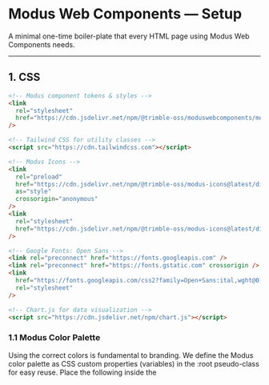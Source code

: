 # Modus Web Components — Setup

A minimal one-time boiler-plate that every HTML page using Modus Web Components needs.

---

## 1. CSS

```html
<!-- Modus component tokens & styles -->
<link
  rel="stylesheet"
  href="https://cdn.jsdelivr.net/npm/@trimble-oss/moduswebcomponents/modus-wc-styles.css"
/>

<!-- Tailwind CSS for utility classes -->
<script src="https://cdn.tailwindcss.com"></script>

<!-- Modus Icons -->
<link
  rel="preload"
  href="https://cdn.jsdelivr.net/npm/@trimble-oss/modus-icons@latest/dist/modus-outlined/fonts/modus-icons.css"
  as="style"
  crossorigin="anonymous"
/>
<link
  rel="stylesheet"
  href="https://cdn.jsdelivr.net/npm/@trimble-oss/modus-icons@latest/dist/modus-outlined/fonts/modus-icons.css"
/>

<!-- Google Fonts: Open Sans -->
<link rel="preconnect" href="https://fonts.googleapis.com" />
<link rel="preconnect" href="https://fonts.gstatic.com" crossorigin />
<link
  href="https://fonts.googleapis.com/css2?family=Open+Sans:ital,wght@0,300..800;1,300..800&display=swap"
  rel="stylesheet"
/>

<!-- Chart.js for data visualization -->
<script src="https://cdn.jsdelivr.net/npm/chart.js"></script>
```

### 1.1 Modus Color Palette

Using the correct colors is fundamental to branding. We define the Modus color palette as CSS custom properties (variables) in the :root pseudo-class for easy reuse.
Place the following inside the <style> tags in your HTML head.

:root {
--modus-blue-primary: #0063a3;
--modus-blue-accent: #00a9e0;
--modus-gray-90: #1a1a1a;
--modus-gray-70: #4d4d4d;
--modus-gray-20: #e6e6e6;
--modus-gray-10: #f5f5f5;
--modus-white: #ffffff;
--modus-green-success: #68a65c;
--modus-red-alert: #d32f2f;
--modus-yellow-warning: #f5a623;

<!-- Chart.js CDN -->

--modus-chart-text: #252A2E;
--modus-chart-grid: #E0E1E9;

}

## 2. JavaScript loader

```html
<script type="module">
  import { defineCustomElements } from "https://cdn.jsdelivr.net/npm/@trimble-oss/moduswebcomponents/loader/index.js";

  // registers all <modus-wc-*> tags once the module finishes loading
  defineCustomElements();
</script>
```

---

## 3. Theme attribute

The root `<html>` tag must carry a `data-theme` that matches one of the shipped themes:

```html
<html lang="en" data-theme="modus-classic-light"></html>
```

Available values: `modus-modern-light` · `modus-modern-dark` · `modus-classic-light` · `modus-classic-dark`.

---

## 4. Runtime theme switch helper

```html
<select
  onchange="document.documentElement.setAttribute('data-theme', this.value)"
>
  <option value="modus-modern-light">Modern Light</option>
  <option value="modus-modern-dark">Modern Dark</option>
  <option value="modus-classic-light">Classic Light</option>
  <option value="modus-classic-dark">Classic Dark</option>
</select>
```

Persist the user’s choice by writing the value to `localStorage` and re-applying it on `DOMContentLoaded` if desired.

---

## 5. Sanity check snippet

After the script loader runs, the custom elements are available:

```js
console.log(
  "Button defined:",
  customElements.get("modus-wc-button") !== undefined
);
```

If the log prints `true`, you’re ready to embed any `<modus-wc-*>` component.

---

## 6. Charts

Use Charts.js when building dashboards or when a chart is needed.
Load Chart.js once, then drop a <canvas> element and initialise.

<!-- Chart.js CDN -->
<script src="https://cdn.jsdelivr.net/npm/chart.js@4/dist/chart.umd.min.js"></script>

<!-- Example -->

```html
<canvas id="chartjs-bar" width="600" height="400"></canvas>

<script type="module">
  import { Chart } from "https://cdn.jsdelivr.net/npm/chart.js@4/dist/chart.umd.min.js";

  new Chart(document.getElementById("chartjs-bar"), {
    type: "bar",
    data: {
      labels: ["Q1", "Q2", "Q3", "Q4"],
      datasets: [
        {
          label: "2025 Revenue ($M)",
          data: [12, 18, 16, 21],
          backgroundColor: "var(--modus-primary, #0076FF)",
        },
      ],
    },
    options: {
      responsive: true,
      plugins: {
        legend: { position: "bottom" },
        tooltip: { mode: "index", intersect: false },
      },
    },
  });
</script>
```

## 7. Forms

Form Inputs Docs: https://trimble-oss.github.io/modus-wc-2.0/main/?path=/docs/documentation-form-inputs--docs

## 8. Modus Web Componenents Index

Below is a compact, LLM‑friendly index of every Modus Web Component. Each bullet lists the tag name, a short description, and a CDN URL.

modus-wc-accordion — collapsible accordion sections — https://cdn.jsdelivr.net/gh/your-org/modus-docs/modus-wc-accordion.md
modus-wc-alert — inline alert / notification banner — https://cdn.jsdelivr.net/gh/your-org/modus-docs/modus-wc-alert.md
modus-wc-autocomplete — text input with suggestion dropdown — https://cdn.jsdelivr.net/gh/your-org/modus-docs/modus-wc-autocomplete.md
modus-wc-avatar — circular or square user avatar image — https://cdn.jsdelivr.net/gh/your-org/modus-docs/modus-wc-avatar.md
modus-wc-badge — small status or count pill — https://cdn.jsdelivr.net/gh/your-org/modus-docs/modus-wc-badge.md
modus-wc-breadcrumbs — navigation path links — https://cdn.jsdelivr.net/gh/your-org/modus-docs/modus-wc-breadcrumbs.md
modus-wc-button — action button with variants & sizes — https://cdn.jsdelivr.net/gh/your-org/modus-docs/modus-wc-button.md
modus-wc-card — content container with header/body/actions — https://cdn.jsdelivr.net/gh/your-org/modus-docs/modus-wc-card.md
modus-wc-checkbox — binary checkbox form control — https://cdn.jsdelivr.net/gh/your-org/modus-docs/modus-wc-checkbox.md
modus-wc-chip — compact labelled pill with optional icon/dismiss — https://cdn.jsdelivr.net/gh/your-org/modus-docs/modus-wc-chip.md
modus-wc-collapse — show/hide content region — https://cdn.jsdelivr.net/gh/your-org/modus-docs/modus-wc-collapse.md
modus-wc-date — date picker input — https://cdn.jsdelivr.net/gh/your-org/modus-docs/modus-wc-date.md
modus-wc-divider — horizontal or vertical separator line — https://cdn.jsdelivr.net/gh/your-org/modus-docs/modus-wc-divider.md
modus-wc-icon — Modus vector icon renderer — https://cdn.jsdelivr.net/gh/your-org/modus-docs/modus-wc-icon.md
modus-wc-input-feedback — helper or error message element — https://cdn.jsdelivr.net/gh/your-org/modus-docs/modus-wc-input-feedback.md
modus-wc-input-label — floating label wrapper for inputs — https://cdn.jsdelivr.net/gh/your-org/modus-docs/modus-wc-input-label.md
modus-wc-loader — animated loading spinner — https://cdn.jsdelivr.net/gh/your-org/modus-docs/modus-wc-loader.md
modus-wc-menu-item — single selectable item inside menu — https://cdn.jsdelivr.net/gh/your-org/modus-docs/modus-wc-menu-item.md
modus-wc-menu — list of menu items with keyboard nav — https://cdn.jsdelivr.net/gh/your-org/modus-docs/modus-wc-menu.md
modus-wc-modal — dialog overlay — https://cdn.jsdelivr.net/gh/your-org/modus-docs/modus-wc-modal.md
modus-wc-navbar — top application bar with menus & profile — https://cdn.jsdelivr.net/gh/your-org/modus-docs/modus-wc-navbar.md
modus-wc-number-input — numeric input with step buttons — https://cdn.jsdelivr.net/gh/your-org/modus-docs/modus-wc-number-input.md
modus-wc-pagination — page navigation control — https://cdn.jsdelivr.net/gh/your-org/modus-docs/modus-wc-pagination.md
modus-wc-progress — linear or radial progress indicator — https://cdn.jsdelivr.net/gh/your-org/modus-docs/modus-wc-progress.md
modus-wc-radio — mutually‑exclusive radio button — https://cdn.jsdelivr.net/gh/your-org/modus-docs/modus-wc-radio.md
modus-wc-rating — star / heart / smiley rating input — https://cdn.jsdelivr.net/gh/your-org/modus-docs/modus-wc-rating.md
modus-wc-select — dropdown single‑select list — https://cdn.jsdelivr.net/gh/your-org/modus-docs/modus-wc-select.md
modus-wc-skeleton — grey loading placeholder block — https://cdn.jsdelivr.net/gh/your-org/modus-docs/modus-wc-skeleton.md
modus-wc-slider — range slider for numeric input — https://cdn.jsdelivr.net/gh/your-org/modus-docs/modus-wc-slider.md
modus-wc-stepper — visual workflow steps indicator — https://cdn.jsdelivr.net/gh/your-org/modus-docs/modus-wc-stepper.md
modus-wc-switch — on/off toggle switch — https://cdn.jsdelivr.net/gh/your-org/modus-docs/modus-wc-switch.md
modus-wc-table — data grid with sorting & pagination — https://cdn.jsdelivr.net/gh/your-org/modus-docs/modus-wc-table.md
modus-wc-tabs — tabbed navigation & panels — https://cdn.jsdelivr.net/gh/your-org/modus-docs/modus-wc-tabs.md
modus-wc-text-input — single‑line text input field — https://cdn.jsdelivr.net/gh/your-org/modus-docs/modus-wc-text-input.md
modus-wc-textarea — multi‑line text input — https://cdn.jsdelivr.net/gh/your-org/modus-docs/modus-wc-textarea.md
modus-wc-theme-switcher — light/dark theme toggle — https://cdn.jsdelivr.net/gh/your-org/modus-docs/modus-wc-theme-switcher.md
modus-wc-time-input — time picker input — https://cdn.jsdelivr.net/gh/your-org/modus-docs/modus-wc-time-input.md
modus-wc-toast — transient stacked notifications — https://cdn.jsdelivr.net/gh/your-org/modus-docs/modus-wc-toast.md
modus-wc-toolbar — simple horizontal toolbar layout — https://cdn.jsdelivr.net/gh/your-org/modus-docs/modus-wc-toolbar.md
modus-wc-tooltip — hover/focus helper text bubble — https://cdn.jsdelivr.net/gh/your-org/modus-docs/modus-wc-tooltip.md
modus-wc-typography — semantic text wrapper with Modus sizing — https://cdn.jsdelivr.net/gh/your-org/modus-docs/modus-wc-typography.md
